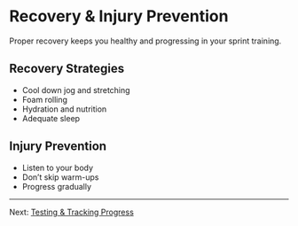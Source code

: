 # Recovery & Injury Prevention

Proper recovery keeps you healthy and progressing in your sprint training.

## Recovery Strategies
- Cool down jog and stretching
- Foam rolling
- Hydration and nutrition
- Adequate sleep

## Injury Prevention
- Listen to your body
- Don’t skip warm-ups
- Progress gradually

---
Next: [Testing & Tracking Progress](07_Testing_and_Tracking_Progress.md)
